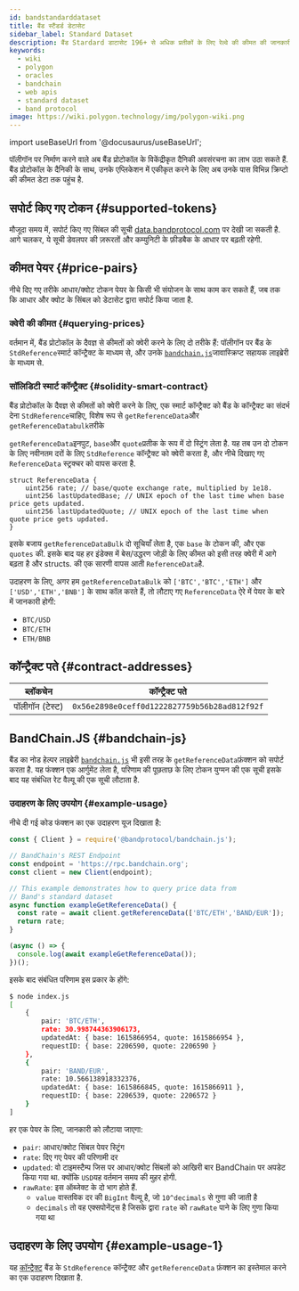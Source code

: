```yaml
---
id: bandstandarddataset
title: बैंड स्टैंडर्ड डेटासेट
sidebar_label: Standard Dataset
description: बैंड Stardard डाटासेट 196+ से अधिक प्रतीकों के लिए रेल्वे की कीमत की जानकारी प्रदान करता है, जो क्रिप्टो संपत्ति, विदेशी एक्सचेंज और जिंसों में फैले हैं.
keywords:
  - wiki
  - polygon
  - oracles
  - bandchain
  - web apis
  - standard dataset
  - band protocol
image: https://wiki.polygon.technology/img/polygon-wiki.png
---
```

import useBaseUrl from '@docusaurus/useBaseUrl';

पॉलीगॉन पर निर्माण करने वाले अब बैंड प्रोटोकॉल के विकेंद्रीकृत दैनिकी अवसंरचना का लाभ उठा सकते हैं. बैंड प्रोटोकॉल के दैनिकी के साथ, उनके एप्लिकेशन में एकीकृत करने के लिए अब उनके पास विभिन्न क्रिप्टो की कीमत डेटा तक पहुंच है.

## सपोर्ट किए गए टोकन {#supported-tokens}

मौजूदा समय में, सपोर्ट किए गए सिंबल की सूची [data.bandprotocol.com](http://data.bandprotcool.com) पर देखी जा सकती है. आगे चलकर, ये सूची डेवलपर की ज़रूरतों और कम्युनिटी के फ़ीडबैक के आधार पर बढ़ती रहेगी.

## कीमत पेयर {#price-pairs}

नीचे दिए गए तरीके आधार/क्वोट टोकन पेयर के किसी भी संयोजन के साथ काम कर सकते हैं, जब तक कि आधार और क्वोट के सिंबल को डेटासेट द्वारा सपोर्ट किया जाता है.

### क्वेरी की कीमत {#querying-prices}

वर्तमान में, बैंड प्रोटोकॉल के दैवज्ञ से कीमतों को क्वेरी करने के लिए दो तरीके हैं:  पॉलीगॉन पर बैंड के `StdReference`स्मार्ट कॉन्ट्रैक्ट के माध्यम से, और उनके [`bandchain.js`](https://www.npmjs.com/package/%40bandprotocol%2Fbandchain.js)जावास्क्रिप्ट सहायक लाइब्रेरी के माध्यम से.

### सॉलिडिटी स्मार्ट कॉन्ट्रैक्ट {#solidity-smart-contract}

बैंड प्रोटोकॉल के दैवज्ञ से कीमतों को क्वेरी करने के लिए, एक स्मार्ट कॉन्ट्रैक्ट को बैंड के कॉन्ट्रैक्ट का संदर्भ देना `StdReference`चाहिए, विशेष रूप से `getReferenceData`और `getReferenceDatabulk`तरीके

`getReferenceData`इनपुट, `base`और `quote`प्रतीक के रूप में दो स्ट्रिंग लेता है. यह तब उन दो टोकन के लिए नवीनतम दरों के लिए `StdReference` कॉन्ट्रैक्ट को क्वेरी करता है, और नीचे दिखाए गए `ReferenceData` स्ट्रक्चर को वापस करता है.

```
struct ReferenceData {
    uint256 rate; // base/quote exchange rate, multiplied by 1e18.
    uint256 lastUpdatedBase; // UNIX epoch of the last time when base price gets updated.
    uint256 lastUpdatedQuote; // UNIX epoch of the last time when quote price gets updated.
}
```

इसके बजाय `getReferenceDataBulk` दो सूचियाँ लेता है, एक `base` के टोकन की, और एक `quotes` की. इसके बाद यह हर इंडेक्स में बेस/उद्धरण जोड़ी के लिए कीमत को इसी तरह क्वेरी में आगे बढ़ता है और structs. की एक सारणी वापस आती `ReferenceData`है.

उदाहरण के लिए, अगर हम `getReferenceDataBulk` को `['BTC','BTC','ETH']` और `['USD','ETH','BNB']` के साथ कॉल करते हैं, तो लौटाए गए `ReferenceData` ऐरे में पेयर के बारे में जानकारी होगी:

- `BTC/USD`
- `BTC/ETH`
- `ETH/BNB`

## कॉन्ट्रैक्ट पते {#contract-addresses}

| ब्लॉकचेन | कॉन्ट्रैक्ट पते |
| -------------------- | :------------------------------------------: |
| पॉलीगॉन (टेस्ट) | `0x56e2898e0ceff0d1222827759b56b28ad812f92f` |

## BandChain.JS {#bandchain-js}

बैंड का नोड हेल्पर लाइब्रेरी [`bandchain.js`](https://www.npmjs.com/package/@bandprotocol/bandchain.js) भी इसी तरह के `getReferenceData`फ़ंक्शन  को सपोर्ट करता है. यह फंक्शन एक आर्गुमेंट लेता है, परिणाम की पूछताछ के लिए टोकन युग्मन की एक सूची इसके बाद यह संबंधित रेट वैल्यू की एक सूची लौटाता है.


### उदाहरण के लिए उपयोग {#example-usage}

नीचे दी गई कोड फंक्शन का एक उदाहरण यूज दिखाता है:

```javascript
const { Client } = require('@bandprotocol/bandchain.js');

// BandChain's REST Endpoint
const endpoint = 'https://rpc.bandchain.org';
const client = new Client(endpoint);

// This example demonstrates how to query price data from
// Band's standard dataset
async function exampleGetReferenceData() {
  const rate = await client.getReferenceData(['BTC/ETH','BAND/EUR']);
  return rate;
}

(async () => {
  console.log(await exampleGetReferenceData());
})();

```

इसके बाद संबंधित परिणाम इस प्रकार के होंगे:

```bash
$ node index.js
[
    {
        pair: 'BTC/ETH',
        rate: 30.998744363906173,
        updatedAt: { base: 1615866954, quote: 1615866954 },
        requestID: { base: 2206590, quote: 2206590 }
    },
    {
        pair: 'BAND/EUR',
        rate: 10.566138918332376,
        updatedAt: { base: 1615866845, quote: 1615866911 },
        requestID: { base: 2206539, quote: 2206572 }
    }
]
```

हर एक पेयर के लिए, जानकारी को लौटाया जाएगा:

- `pair`: आधार/क्वोट सिंबल पेयर स्ट्रिंग
- `rate`: दिए गए पेयर की परिणामी दर
- `updated`: वो टाइमस्टैम्प जिस पर आधार/क्वोट सिंबलों को आखिरी बार BandChain पर अपडेट किया गया था. क्योंकि `USD`यह वर्तमान समय की मुहर होगी.
- `rawRate`: इस ऑब्जेक्ट के दो भाग होते हैं.
  - `value` वास्तविक दर की `BigInt` वैल्यू है, जो `10^decimals` से गुणा की जाती है
  - `decimals` तो वह एक्सपोनेंट्स है जिसके द्वारा `rate` को `rawRate` पाने के लिए गुणा किया गया था

## उदाहरण के लिए उपयोग {#example-usage-1}

यह [कॉन्ट्रैक्ट](https://gist.github.com/tansawit/a66d460d4e896aa94a0790df299251db) बैंड के `StdReference` कॉन्ट्रैक्ट और `getReferenceData` फ़ंक्शन का इस्तेमाल करने का एक उदाहरण दिखाता है.